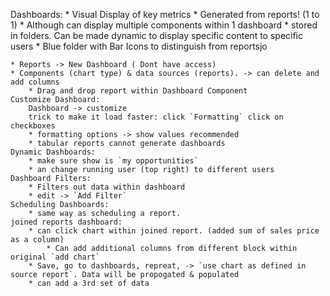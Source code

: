Dashboards:
    * Visual Display of key metrics
    * Generated from reports! (1 to 1)
        * Although can display multiple components within 1 dashboard
        * stored in folders. Can be made dynamic to display specific content to specific users
    * Blue folder with Bar Icons to distinguish from reportsjo
    
    * Reports -> New Dashboard ( Dont have access)
    * Components (chart type) & data sources (reports). -> can delete and add columns
        * Drag and drop report within Dashboard Component
    Customize Dashboard:    
        Dashboard -> customize
        trick to make it load faster: click `Formatting` click on checkboxes
        * formatting options -> show values recommended
        * tabular reports cannot generate dashboards
    Dynamic Dashboards:
        * make sure show is `my opportunities`
        * an change running user (top right) to different users        
    Dashboard Filters:
        * Filters out data within dashboard
        * edit -> `Add Filter`
    Scheduling Dashboards:
        * same way as scheduling a report. 
    joined reports dashboard:
        * can click chart within joined report. (added sum of sales price as a column)
            * Can add additional columns from different block within original `add chart`
        * Save, go to dashboards, repreat, -> `use chart as defined in source report`. Data will be propogated & populated 
        * can add a 3rd set of data        

    
